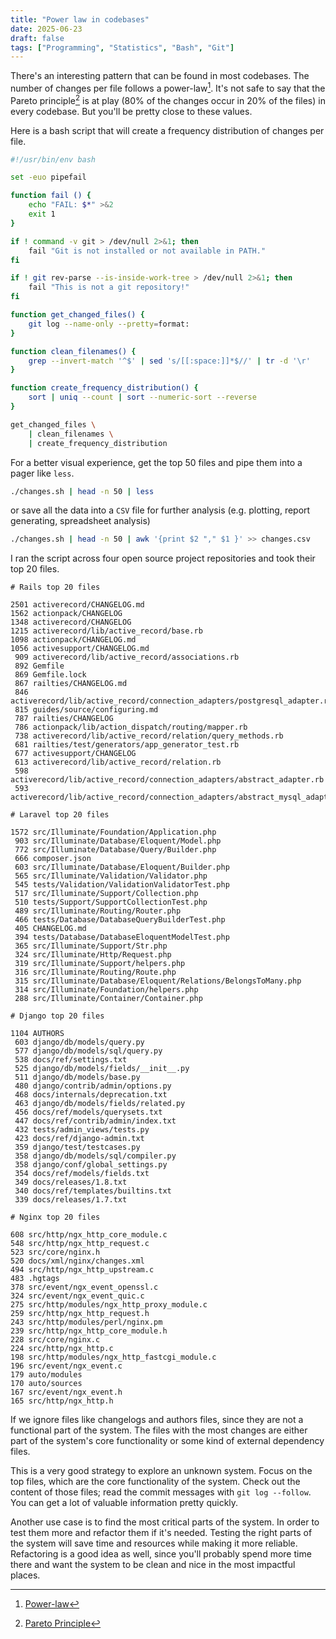 ```yaml
---
title: "Power law in codebases"
date: 2025-06-23
draft: false
tags: ["Programming", "Statistics", "Bash", "Git"]
---
```


There's an interesting pattern that can be found in most codebases. The number of
changes per file follows a power-law[^1]. It's not safe to say that the Pareto
principle[^2] is at play (80% of the changes occur in 20% of the files) in
every codebase. But you'll be pretty close to these values.

Here is a bash script that will create a frequency distribution of changes per
file.

```bash
#!/usr/bin/env bash

set -euo pipefail

function fail () {
    echo "FAIL: $*" >&2
    exit 1
}

if ! command -v git > /dev/null 2>&1; then
    fail "Git is not installed or not available in PATH."
fi

if ! git rev-parse --is-inside-work-tree > /dev/null 2>&1; then
    fail "This is not a git repository!"
fi

function get_changed_files() {
    git log --name-only --pretty=format:
}

function clean_filenames() {
    grep --invert-match '^$' | sed 's/[[:space:]]*$//' | tr -d '\r'
}

function create_frequency_distribution() {
    sort | uniq --count | sort --numeric-sort --reverse
}

get_changed_files \
    | clean_filenames \
    | create_frequency_distribution
```

For a better visual experience, get the top 50 files and pipe them into a pager
like `less`.

``` bash
./changes.sh | head -n 50 | less
```

or save all the data into a `CSV` file for further analysis (e.g. plotting, report
generating, spreadsheet analysis) 

``` bash
./changes.sh | head -n 50 | awk '{print $2 "," $1 }' >> changes.csv
```

I ran the script across four open source project repositories and took their
top 20 files.

```csv
# Rails top 20 files

2501 activerecord/CHANGELOG.md
1562 actionpack/CHANGELOG
1348 activerecord/CHANGELOG
1215 activerecord/lib/active_record/base.rb
1098 actionpack/CHANGELOG.md
1056 activesupport/CHANGELOG.md
 909 activerecord/lib/active_record/associations.rb
 892 Gemfile
 869 Gemfile.lock
 867 railties/CHANGELOG.md
 846 activerecord/lib/active_record/connection_adapters/postgresql_adapter.rb
 815 guides/source/configuring.md
 787 railties/CHANGELOG
 786 actionpack/lib/action_dispatch/routing/mapper.rb
 738 activerecord/lib/active_record/relation/query_methods.rb
 681 railties/test/generators/app_generator_test.rb
 677 activesupport/CHANGELOG
 613 activerecord/lib/active_record/relation.rb
 598 activerecord/lib/active_record/connection_adapters/abstract_adapter.rb
 593 activerecord/lib/active_record/connection_adapters/abstract_mysql_adapter.rb
```

```csv
# Laravel top 20 files

1572 src/Illuminate/Foundation/Application.php
 903 src/Illuminate/Database/Eloquent/Model.php
 772 src/Illuminate/Database/Query/Builder.php
 666 composer.json
 603 src/Illuminate/Database/Eloquent/Builder.php
 565 src/Illuminate/Validation/Validator.php
 545 tests/Validation/ValidationValidatorTest.php
 517 src/Illuminate/Support/Collection.php
 510 tests/Support/SupportCollectionTest.php
 489 src/Illuminate/Routing/Router.php
 466 tests/Database/DatabaseQueryBuilderTest.php
 405 CHANGELOG.md
 394 tests/Database/DatabaseEloquentModelTest.php
 365 src/Illuminate/Support/Str.php
 324 src/Illuminate/Http/Request.php
 319 src/Illuminate/Support/helpers.php
 316 src/Illuminate/Routing/Route.php
 315 src/Illuminate/Database/Eloquent/Relations/BelongsToMany.php
 314 src/Illuminate/Foundation/helpers.php
 288 src/Illuminate/Container/Container.php
```

```csv
# Django top 20 files

1104 AUTHORS
 603 django/db/models/query.py
 577 django/db/models/sql/query.py
 538 docs/ref/settings.txt
 525 django/db/models/fields/__init__.py
 511 django/db/models/base.py
 480 django/contrib/admin/options.py
 468 docs/internals/deprecation.txt
 463 django/db/models/fields/related.py
 456 docs/ref/models/querysets.txt
 447 docs/ref/contrib/admin/index.txt
 432 tests/admin_views/tests.py
 423 docs/ref/django-admin.txt
 359 django/test/testcases.py
 358 django/db/models/sql/compiler.py
 358 django/conf/global_settings.py
 354 docs/ref/models/fields.txt
 349 docs/releases/1.8.txt
 340 docs/ref/templates/builtins.txt
 339 docs/releases/1.7.txt
```

``` csv
# Nginx top 20 files

608 src/http/ngx_http_core_module.c
548 src/http/ngx_http_request.c
523 src/core/nginx.h
520 docs/xml/nginx/changes.xml
494 src/http/ngx_http_upstream.c
483 .hgtags
378 src/event/ngx_event_openssl.c
324 src/event/ngx_event_quic.c
275 src/http/modules/ngx_http_proxy_module.c
259 src/http/ngx_http_request.h
243 src/http/modules/perl/nginx.pm
239 src/http/ngx_http_core_module.h
228 src/core/nginx.c
224 src/http/ngx_http.c
198 src/http/modules/ngx_http_fastcgi_module.c
196 src/event/ngx_event.c
179 auto/modules
170 auto/sources
167 src/event/ngx_event.h
165 src/http/ngx_http.h
```

If we ignore files like changelogs and authors files, since they are not a
functional part of the system. The files with the most changes are either part of
the system's core functionality or some kind of external dependency files.

This is a very good strategy to explore an unknown system. Focus on the top
files, which are the core functionality of the system. Check out the content of
those files; read the commit messages with `git log --follow`. You can get a
lot of valuable information pretty quickly.

Another use case is to find the most critical parts of the system. In order to
test them more and refactor them if it's needed. Testing the right parts of the
system will save time and resources while making it more reliable. Refactoring
is a good idea as well, since you'll probably spend more time there and want
the system to be clean and nice in the most impactful places.


[^1]: [Power-law](https://en.wikipedia.org/wiki/Power_law)
[^2]: [Pareto Principle](https://en.wikipedia.org/wiki/Pareto_principle)
